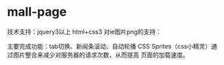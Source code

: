 # mall-page
技术支持：jquery3以上 html+css3
对ie图片png的支持：
<!--[if IE 6]>
<script src="js/DD_belatedPNG_0.0.8a.js"></script>
<script>
DD_belatedPNG.fix('*');
</script>
<![endif]-->
主要完成功能：tab切换、新闻条滚动、自动轮播
CSS Sprites（css小精灵）通过图片整合来减少对服务器的请求次数，从而提高 页面的加载速度。





